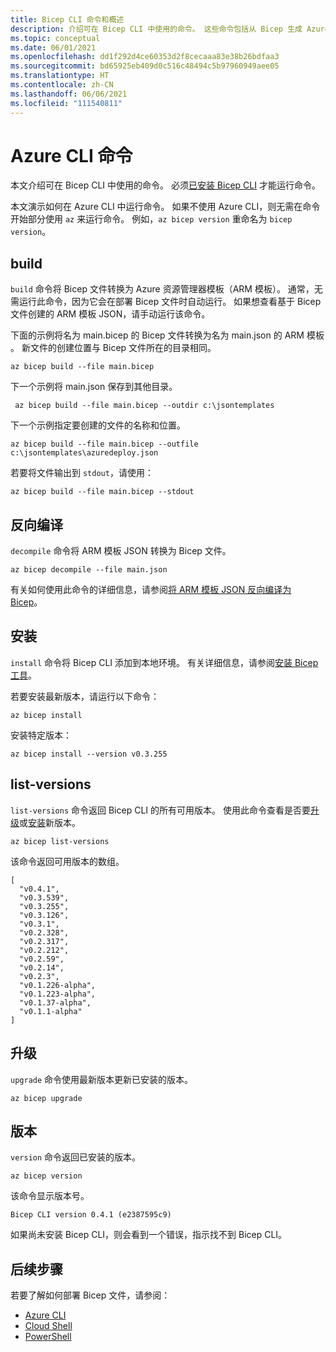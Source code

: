 ```yaml
---
title: Bicep CLI 命令和概述
description: 介绍可在 Bicep CLI 中使用的命令。 这些命令包括从 Bicep 生成 Azure 资源管理器模板。
ms.topic: conceptual
ms.date: 06/01/2021
ms.openlocfilehash: dd1f292d4ce60353d2f8cecaaa83e38b26bdfaa3
ms.sourcegitcommit: bd65925eb409d0c516c48494c5b97960949aee05
ms.translationtype: HT
ms.contentlocale: zh-CN
ms.lasthandoff: 06/06/2021
ms.locfileid: "111540811"
---
```

# <a name="bicep-cli-commands"></a>Azure CLI 命令

本文介绍可在 Bicep CLI 中使用的命令。 必须[已安装 Bicep CLI](./install.md) 才能运行命令。

本文演示如何在 Azure CLI 中运行命令。 如果不使用 Azure CLI，则无需在命令开始部分使用 `az` 来运行命令。 例如，`az bicep version` 重命名为 ``bicep version``。

## <a name="build"></a>build

`build` 命令将 Bicep 文件转换为 Azure 资源管理器模板（ARM 模板）。 通常，无需运行此命令，因为它会在部署 Bicep 文件时自动运行。 如果想查看基于 Bicep 文件创建的 ARM 模板 JSON，请手动运行该命令。

下面的示例将名为 main.bicep 的 Bicep 文件转换为名为 main.json 的 ARM 模板 。 新文件的创建位置与 Bicep 文件所在的目录相同。

```azurecli
az bicep build --file main.bicep
```

下一个示例将 main.json 保存到其他目录。

```azurecli
 az bicep build --file main.bicep --outdir c:\jsontemplates
```

下一个示例指定要创建的文件的名称和位置。

```azurecli
az bicep build --file main.bicep --outfile c:\jsontemplates\azuredeploy.json
```

若要将文件输出到 `stdout`，请使用：

```azurecli
az bicep build --file main.bicep --stdout
```

## <a name="decompile"></a>反向编译

`decompile` 命令将 ARM 模板 JSON 转换为 Bicep 文件。

```azurecli
az bicep decompile --file main.json
```

有关如何使用此命令的详细信息，请参阅[将 ARM 模板 JSON 反向编译为 Bicep](decompile.md)。

## <a name="install"></a>安装

`install` 命令将 Bicep CLI 添加到本地环境。 有关详细信息，请参阅[安装 Bicep 工具](install.md)。

若要安装最新版本，请运行以下命令：

```azurecli
az bicep install
```

安装特定版本：

```azurecli
az bicep install --version v0.3.255
```

## <a name="list-versions"></a>list-versions

`list-versions` 命令返回 Bicep CLI 的所有可用版本。 使用此命令查看是否要[升级](#upgrade)或[安装](#install)新版本。

```azurecli
az bicep list-versions
```

该命令返回可用版本的数组。

```azurecli
[
  "v0.4.1",
  "v0.3.539",
  "v0.3.255",
  "v0.3.126",
  "v0.3.1",
  "v0.2.328",
  "v0.2.317",
  "v0.2.212",
  "v0.2.59",
  "v0.2.14",
  "v0.2.3",
  "v0.1.226-alpha",
  "v0.1.223-alpha",
  "v0.1.37-alpha",
  "v0.1.1-alpha"
]
```

## <a name="upgrade"></a>升级

`upgrade` 命令使用最新版本更新已安装的版本。

```azurecli
az bicep upgrade
```

## <a name="version"></a>版本

`version` 命令返回已安装的版本。

```azurecli
az bicep version
```

该命令显示版本号。

```azurecli
Bicep CLI version 0.4.1 (e2387595c9)
```

如果尚未安装 Bicep CLI，则会看到一个错误，指示找不到 Bicep CLI。

## <a name="next-steps"></a>后续步骤

若要了解如何部署 Bicep 文件，请参阅：

* [Azure CLI](deploy-cli.md)
* [Cloud Shell](deploy-cloud-shell.md)
* [PowerShell](deploy-powershell.md)

